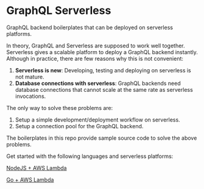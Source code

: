 # GraphQL Serverless

GraphQL backend boilerplates that can be deployed on serverless platforms.

In theory, GraphQL and Serverless are supposed to work well together. Serverless gives a scalable platform to deploy a GraphQL backend instantly. Although in practice, there are few reasons why this is not convenient:

1) **Serverless is new**: Developing, testing and deploying on serverless is not mature.
2) **Database connections with serverless**: GraphQL backends need database connections that cannot scale at the same rate as serverless invocations.

The only way to solve these problems are:

1) Setup a simple development/deployment workflow on serverless.
2) Setup a connection pool for the GraphQL backend.

The boilerplates in this repo provide sample source code to solve the above problems.

Get started with the following languages and serverless platforms:

[NodeJS + AWS Lambda](https://github.com/hasura/graphql-serverless/tree/master/aws-lambda-nodejs)

[Go + AWS Lambda](https://github.com/hasura/graphql-serverless/tree/master/aws-lambda-go)
